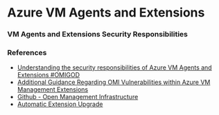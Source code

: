 # Azure VM Agents and Extensions

### VM Agents and Extensions Security Responsibilities

### References

- [Understanding the security responsibilities of Azure VM Agents and Extensions #OMIGOD](https://davidokeyode.medium.com/understanding-the-security-responsibilities-of-azure-vm-agents-and-extensions-omigod-30296ca645e6)
- [Additional Guidance Regarding OMI Vulnerabilities within Azure VM Management Extensions](https://msrc-blog.microsoft.com/2021/09/16/additional-guidance-regarding-omi-vulnerabilities-within-azure-vm-management-extensions/)
- [Github - Open Management Infrastructure](https://github.com/microsoft/omi)
- [Automatic Extension Upgrade](https://docs.microsoft.com/en-us/azure/virtual-machines/automatic-extension-upgrade#supported-extensions)
